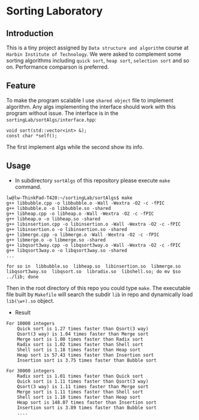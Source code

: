 # Sorting Laboratory #

## Introduction ##
This is a tiny project assigned by `Data structure and algorithm` course at `Harbin Institute of Technology`. We were asked to complement some sorting algorithms including `quick sort`, `heap sort`, `selection sort` and so on. Performance comparson is preferred.

## Feature ##
To make the program scalable I use `shared object` file to implement algorithm. Any algs implementing the interface should work with this program without issue. The interface is in the `sortingLab/sortAlgs/interface.hpp`:
```
void sort(std::vector<int> &);
const char *self();
```
The first implement algs while the second show its info.

## Usage ##
* In subdirectory `sortAlgs` of this repository please execute `make` command.

```
lw@lw-ThinkPad-T420:~/sortingLab/sortAlgs$ make
g++ libbubble.cpp -o libbubble.o -Wall -Wextra -O2 -c -fPIC
g++ libbubble.o -o libbubble.so -shared
g++ libheap.cpp -o libheap.o -Wall -Wextra -O2 -c -fPIC
g++ libheap.o -o libheap.so -shared
g++ libinsertion.cpp -o libinsertion.o -Wall -Wextra -O2 -c -fPIC
g++ libinsertion.o -o libinsertion.so -shared
g++ libmerge.cpp -o libmerge.o -Wall -Wextra -O2 -c -fPIC
g++ libmerge.o -o libmerge.so -shared
g++ libqsort3way.cpp -o libqsort3way.o -Wall -Wextra -O2 -c -fPIC
g++ libqsort3way.o -o libqsort3way.so -shared
...

for so in  libbubble.so  libheap.so  libinsertion.so  libmerge.so  libqsort3way.so  libqsort.so  libradix.so  libshell.so; do mv $so ../lib; done

```

Then in the root directory of this repo you could type `make`.
The executable file built by `Makefile` will search the subdir `lib` in repo and dynamically load `lib(\w+).so` object.

 * Result
```
For 10000 integers
    Quick sort is 1.27 times faster than Qsort(3 way)
    Qsort(3 way) is 1.04 times faster than Merge sort
    Merge sort is 1.00 times faster than Radix sort
    Radix sort is 1.02 times faster than Shell sort
    Shell sort is 1.18 times faster than Heap sort
    Heap sort is 57.43 times faster than Insertion sort
    Insertion sort is 3.75 times faster than Bubble sort

For 30000 integers
    Radix sort is 1.01 times faster than Quick sort
    Quick sort is 1.11 times faster than Qsort(3 way)
    Qsort(3 way) is 1.11 times faster than Merge sort
    Merge sort is 1.11 times faster than Shell sort
    Shell sort is 1.10 times faster than Heap sort
    Heap sort is 148.07 times faster than Insertion sort
    Insertion sort is 3.89 times faster than Bubble sort
	....
```
